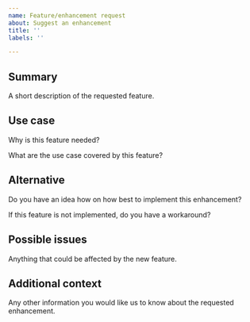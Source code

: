 ```yaml
---
name: Feature/enhancement request
about: Suggest an enhancement
title: ''
labels: ''

---
```


## Summary

A short description of the requested feature.

## Use case

Why is this feature needed?

What are the use case covered by this feature?

## Alternative

Do you have an idea how on how best to implement this enhancement?

If this feature is not implemented, do you have a workaround?

## Possible issues

Anything that could be affected by the new feature.

## Additional context

Any other information you would like us to know about the requested enhancement.
